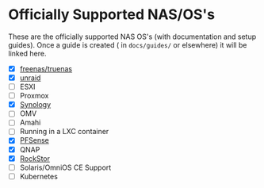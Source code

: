 # Officially Supported NAS/OS's

These are the officially supported NAS OS's (with documentation and setup guides). Once a guide is created (
in `docs/guides/` or elsewhere) it will be linked here.

- [x] [freenas/truenas](https://blog.stefandroid.com/2022/01/14/smart-scrutiny.html)
- [x] [unraid](./INSTALL_UNRAID.md)
- [ ] ESXI
- [ ] Proxmox
- [x] [Synology](./INSTALL_SYNOLOGY_COLLECTOR.md)
- [ ] OMV
- [ ] Amahi
- [ ] Running in a LXC container
- [x] [PFSense](./INSTALL_UNRAID.md)
- [x] QNAP
- [x] [RockStor](https://rockstor.com/docs/interface/docker-based-rock-ons/scrutiny.html)
- [ ] Solaris/OmniOS CE Support
- [ ] Kubernetes
